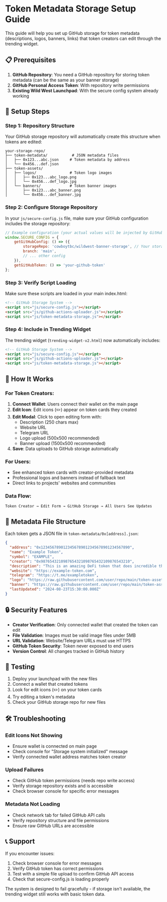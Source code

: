 # Token Metadata Storage Setup Guide

This guide will help you set up GitHub storage for token metadata (descriptions, logos, banners, links) that token creators can edit through the trending widget.

## 📋 Prerequisites

1. **GitHub Repository**: You need a GitHub repository for storing token metadata (can be the same as your banner storage)
2. **GitHub Personal Access Token**: With repository write permissions
3. **Existing Wild West Launchpad**: With the secure config system already working

## 🔧 Setup Steps

### Step 1: Repository Structure

Your GitHub storage repository will automatically create this structure when tokens are edited:

```
your-storage-repo/
├── token-metadata/           # JSON metadata files
│   ├── 0x123...abc.json     # Token metadata by address
│   └── 0x456...def.json
├── token-assets/
│   ├── logos/               # Token logo images
│   │   ├── 0x123...abc_logo.png
│   │   └── 0x456...def_logo.jpg
│   └── banners/             # Token banner images
│       ├── 0x123...abc_banner.png
│       └── 0x456...def_banner.jpg
```

### Step 2: Configure Storage Repository

In your `js/secure-config.js` file, make sure your GitHub configuration includes the storage repository:

```javascript
// Example configuration (your actual values will be injected by GitHub Actions)
window.SECURE_CONFIG = {
    getGitHubConfig: () => ({
        storageRepo: 'cowboytbc/wildwest-banner-storage', // Your storage repo
        branch: 'main',
        // ... other config
    }),
    getGitHubToken: () => 'your-github-token'
};
```

### Step 3: Verify Script Loading

Make sure these scripts are loaded in your main index.html:

```html
<!-- GitHub Storage System -->
<script src="js/secure-config.js"></script>
<script src="js/github-actions-uploader.js"></script>
<script src="js/token-metadata-storage.js"></script>
```

### Step 4: Include in Trending Widget

The trending widget (`trending-widget-v2.html`) now automatically includes:

```html
<!-- GitHub Storage System -->
<script src="js/secure-config.js"></script>
<script src="js/github-actions-uploader.js"></script>
<script src="js/token-metadata-storage.js"></script>
```

## 🎯 How It Works

### For Token Creators:
1. **Connect Wallet**: Users connect their wallet on the main page
2. **Edit Icon**: Edit icons (✏️) appear on token cards they created
3. **Edit Modal**: Click to open editing form with:
   - Description (250 chars max)
   - Website URL
   - Telegram URL  
   - Logo upload (500x500 recommended)
   - Banner upload (1500x500 recommended)
4. **Save**: Data uploads to GitHub storage automatically

### For Users:
- See enhanced token cards with creator-provided metadata
- Professional logos and banners instead of fallback text
- Direct links to projects' websites and communities

### Data Flow:
```
Token Creator → Edit Form → GitHub Storage → All Users See Updates
```

## 📁 Metadata File Structure

Each token gets a JSON file in `token-metadata/0x[address].json`:

```json
{
  "address": "0x1234567890123456789012345678901234567890",
  "name": "Example Token",
  "symbol": "EXAMPLE",
  "creator": "0x9876543210987654321098765432109876543210",
  "description": "This is an amazing DeFi token that does incredible things...",
  "website": "https://example-token.com",
  "telegram": "https://t.me/exampletoken",
  "logo": "https://raw.githubusercontent.com/user/repo/main/token-assets/logos/0x1234...logo.png",
  "banner": "https://raw.githubusercontent.com/user/repo/main/token-assets/banners/0x1234...banner.jpg",
  "lastUpdated": "2024-08-23T15:30:00.000Z"
}
```

## 🔒 Security Features

- **Creator Verification**: Only connected wallet that created the token can edit
- **File Validation**: Images must be valid image files under 5MB
- **URL Validation**: Website/Telegram URLs must use HTTPS
- **GitHub Token Security**: Token never exposed to end users
- **Version Control**: All changes tracked in GitHub history

## 🚀 Testing

1. Deploy your launchpad with the new files
2. Connect a wallet that created tokens
3. Look for edit icons (✏️) on your token cards
4. Try editing a token's metadata
5. Check your GitHub storage repo for new files

## 🛠️ Troubleshooting

### Edit Icons Not Showing
- Ensure wallet is connected on main page
- Check console for "Storage system initialized" message
- Verify connected wallet address matches token creator

### Upload Failures
- Check GitHub token permissions (needs repo write access)
- Verify storage repository exists and is accessible
- Check browser console for specific error messages

### Metadata Not Loading
- Check network tab for failed GitHub API calls
- Verify repository structure and file permissions
- Ensure raw GitHub URLs are accessible

## 📞 Support

If you encounter issues:
1. Check browser console for error messages
2. Verify GitHub token has correct permissions
3. Test with a simple file upload to confirm GitHub API access
4. Check that secure-config.js is loading properly

The system is designed to fail gracefully - if storage isn't available, the trending widget still works with basic token data.
